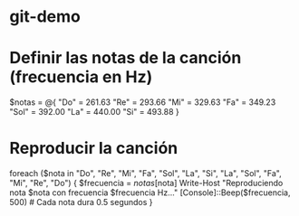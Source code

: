 # git-demo

# Definir las notas de la canción (frecuencia en Hz)
$notas = @{
    "Do"  = 261.63
    "Re"  = 293.66
    "Mi"  = 329.63
    "Fa"  = 349.23
    "Sol" = 392.00
    "La"  = 440.00
    "Si"  = 493.88
}

# Reproducir la canción
foreach ($nota in "Do", "Re", "Mi", "Fa", "Sol", "La", "Si", "La", "Sol", "Fa", "Mi", "Re", "Do") {
    $frecuencia = $notas[$nota]
    Write-Host "Reproduciendo nota $nota con frecuencia $frecuencia Hz..."
    [Console]::Beep($frecuencia, 500) # Cada nota dura 0.5 segundos
}


